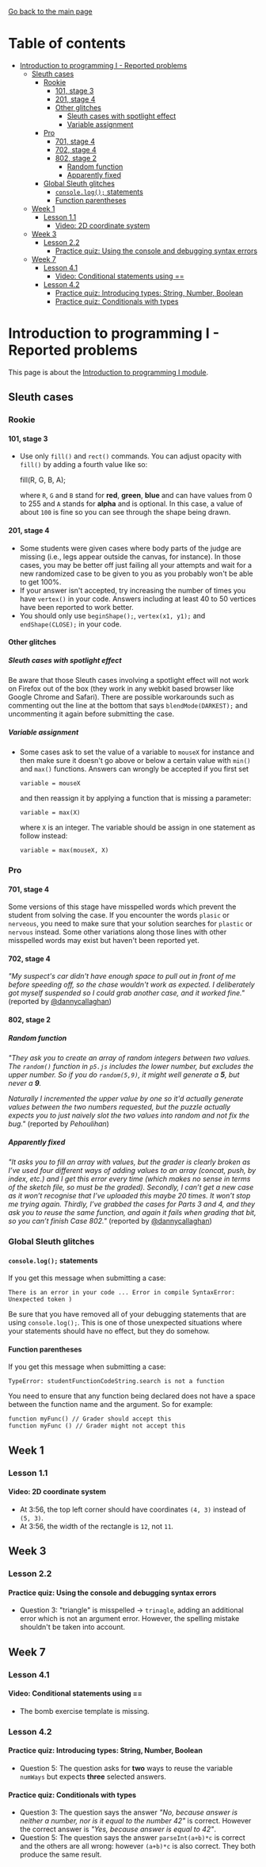 [Go back to the main page](https://github.com/world-class/REPL)

# Table of contents
<!-- vim-markdown-toc GFM -->

* [Introduction to programming I - Reported problems](#introduction-to-programming-i---reported-problems)
    * [Sleuth cases](#sleuth-cases)
        * [Rookie](#rookie)
            * [101, stage 3](#101-stage-3)
            * [201, stage 4](#201-stage-4)
            * [Other glitches](#other-glitches)
                * [Sleuth cases with spotlight effect](#sleuth-cases-with-spotlight-effect)
                * [Variable assignment](#variable-assignment)
        * [Pro](#pro)
            * [701, stage 4](#701-stage-4)
            * [702, stage 4](#702-stage-4)
            * [802, stage 2](#802-stage-2)
                * [Random function](#random-function)
                * [Apparently fixed](#apparently-fixed)
        * [Global Sleuth glitches](#global-sleuth-glitches)
            * [`console.log();` statements](#consolelog-statements)
            * [Function parentheses](#function-parentheses)
    * [Week 1](#week-1)
        * [Lesson 1.1](#lesson-11)
            * [Video: 2D coordinate system](#video-2d-coordinate-system)
    * [Week 3](#week-3)
        * [Lesson 2.2](#lesson-22)
            * [Practice quiz: Using the console and debugging syntax errors](#practice-quiz-using-the-console-and-debugging-syntax-errors)
    * [Week 7](#week-7)
        * [Lesson 4.1](#lesson-41)
            * [Video: Conditional statements using ==](#video-conditional-statements-using-)
        * [Lesson 4.2](#lesson-42)
            * [Practice quiz: Introducing types: String, Number, Boolean](#practice-quiz-introducing-types-string-number-boolean)
            * [Practice quiz: Conditionals with types](#practice-quiz-conditionals-with-types)

<!-- vim-markdown-toc -->

# Introduction to programming I - Reported problems
This page is about the [Introduction to programming I module](../../../modules/level_4/introduction_to_programming_i/).

## Sleuth cases
### Rookie
#### 101, stage 3
- Use only `fill()` and `rect()` commands. You can adjust opacity with `fill()` by adding a fourth value like so:

    fill(R, G, B, A);

  where `R`, `G` and `B` stand for **red**, **green**, **blue** and can have values from 0 to 255 and `A` stands for **alpha** and is optional. In this case, a value of about `100` is fine so you can see through the shape being drawn.

#### 201, stage 4
- Some students were given cases where body parts of the judge are missing (i.e., legs appear outside the canvas, for instance). In those cases, you may be better off just failing all your attempts and wait for a new randomized case to be given to you as you probably won't be able to get 100%.
- If your answer isn't accepted, try increasing the number of times you have `vertex()` in your code. Answers including at least 40 to 50 vertices have been reported to work better.
- You should only use `beginShape();`, `vertex(x1, y1);` and `endShape(CLOSE);` in your code.

#### Other glitches
##### Sleuth cases with spotlight effect
Be aware that those Sleuth cases involving a spotlight effect will not work on Firefox out of the box (they work in any webkit based browser like Google Chrome and Safari). There are possible workarounds such as commenting out the line at the bottom that says `blendMode(DARKEST);` and uncommenting it again before submitting the case.

##### Variable assignment
- Some cases ask to set the value of a variable to `mouseX` for instance and then make sure it doesn't go above or below a certain value with `min()` and `max()` functions. Answers can wrongly be accepted if you first set

      variable = mouseX

  and then reassign it by applying a function that is missing a parameter:

      variable = max(X)

  where `X` is an integer. The variable should be assign in one statement as follow instead:

      variable = max(mouseX, X)


### Pro
#### 701, stage 4
Some versions of this stage have misspelled words which prevent the student from solving the case. If you encounter the words `plasic` or `nerveous`, you need to make sure that your solution searches for `plastic` or `nervous` instead. Some other variations along those lines with other misspelled words may exist but haven't been reported yet.

#### 702, stage 4
_"My suspect's car didn't have enough space to pull out in front of me before speeding off, so the chase wouldn't work as expected. I deliberately got myself suspended so I could grab another case, and it worked fine."_ (reported by [@dannycallaghan](https://github.com/dannycallaghan))

#### 802, stage 2
##### Random function
_"They ask you to create an array of random integers between two values. The `random()` function in `p5.js` includes the lower number, but excludes the upper number. So if you do `random(5,9)`, it might well generate a **5**, but never a **9**._

_Naturally I incremented the upper value by one so it'd actually generate values between the two numbers requested, but the puzzle actually expects you to just naively slot the two values into random and not fix the bug."_ (reported by *Pehoulihan*)

##### Apparently fixed
_"It asks you to fill an array with values, but the grader is clearly broken as I’ve used four different ways of adding values to an array (concat, push, by index, etc.) and I get this error every time (which makes no sense in terms of the sketch file, so must be the graded). Secondly, I  can’t get a new case as it won’t recognise that I’ve uploaded this maybe 20 times. It won’t stop me trying again. Thirdly, I’ve grabbed the cases for Parts 3 and 4, and they ask you to reuse the same function, and again it fails when grading that bit, so you can’t finish Case 802."_ (reported by [@dannycallaghan](https://github.com/dannycallaghan))


### Global Sleuth glitches
#### `console.log();` statements
If you get this message when submitting a case:

    There is an error in your code ... Error in compile SyntaxError: Unexpected token )

Be sure that you have removed all of your debugging statements that are using `console.log();`. This is one of those unexpected situations where your statements should have no effect, but they do somehow.

#### Function parentheses
If you get this message when submitting a case:

    TypeError: studentFunctionCodeString.search is not a function

You need to ensure that any function being declared does not have a space between the function name and the argument. So for example:

    function myFunc() // Grader should accept this
    function myFunc () // Grader might not accept this


## Week 1
### Lesson 1.1
#### Video: 2D coordinate system
- At 3:56, the top left corner should have coordinates `(4, 3)` instead of `(5, 3)`.
- At 3:56, the width of the rectangle is `12`, not `11`.


## Week 3
### Lesson 2.2
#### Practice quiz: Using the console and debugging syntax errors
- Question 3: "triangle" is misspelled → `trinagle`, adding an additional error which is not an argument error. However, the spelling mistake shouldn't be taken into account.

## Week 7
### Lesson 4.1
#### Video: Conditional statements using ==
- The bomb exercise template is missing.

### Lesson 4.2
#### Practice quiz: Introducing types: String, Number, Boolean
- Question 5: The question asks for **two** ways to reuse the variable `numWays` but expects **three** selected answers.

#### Practice quiz: Conditionals with types
- Question 3: The question says the answer _"No, because  answer is neither a number, nor is it equal to the number 42"_ is correct. However the correct answer is _"Yes, because answer is equal to 42"_.
- Question 5: The question says the answer `parseInt(a+b)*c` is correct and the others are all wrong: however `(a+b)*c` is also correct. They both produce the same result. 
